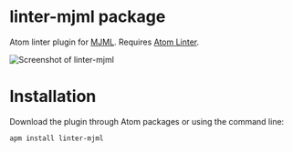 # linter-mjml package

Atom linter plugin for [MJML](https://github.com/mjmlio/mjml). Requires [Atom Linter](https://atom.io/packages/linter).

![Screenshot of linter-mjml](https://cloud.githubusercontent.com/assets/570317/19561258/366cc3b0-96d8-11e6-9f44-44447ab41e9e.gif)

# Installation

Download the plugin through Atom packages or using the command line:
```
apm install linter-mjml
```

